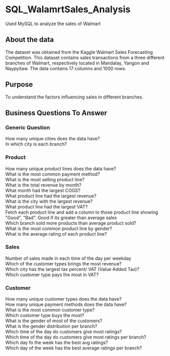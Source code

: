 # SQL_WalamrtSales_Analysis
Used MySQL to analyze the sales of Walmart

## About the data
The dataset was obtained from the Kaggle Walmart Sales Forecasting Competition. This dataset contains sales transactions from a three different branches of Walmart, respectively located in Mandalay, Yangon and Naypyitaw. The data contains 17 columns and 1000 rows.

## Purpose
To understand the factors influencing sales in different branches.

## Business Questions To Answer
### Generic Question
How many unique cities does the data have? <br>
In which city is each branch?
### Product
How many unique product lines does the data have? <br>
What is the most common payment method? <br>
What is the most selling product line? <br>
What is the total revenue by month? <br>
What month had the largest COGS? <br>
What product line had the largest revenue? <br>
What is the city with the largest revenue? <br>
What product line had the largest VAT? <br>
Fetch each product line and add a column to those product line showing "Good", "Bad". Good if its greater than average sales <br>
Which branch sold more products than average product sold? <br>
What is the most common product line by gender? <br>
What is the average rating of each product line? 
### Sales
Number of sales made in each time of the day per weekday <br>
Which of the customer types brings the most revenue? <br>
Which city has the largest tax percent/ VAT (Value Added Tax)? <br>
Which customer type pays the most in VAT? <br>
### Customer
How many unique customer types does the data have? <br>
How many unique payment methods does the data have? <br>
What is the most common customer type? <br>
Which customer type buys the most? <br>
What is the gender of most of the customers? <br>
What is the gender distribution per branch? <br>
Which time of the day do customers give most ratings? <br>
Which time of the day do customers give most ratings per branch? <br>
Which day fo the week has the best avg ratings? <br>
Which day of the week has the best average ratings per branch?

